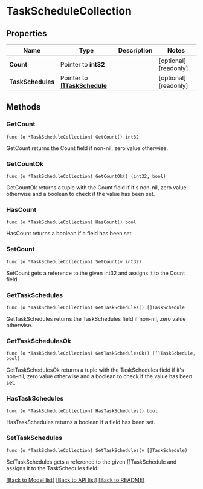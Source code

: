 # TaskScheduleCollection

## Properties

Name | Type | Description | Notes
------------ | ------------- | ------------- | -------------
**Count** | Pointer to **int32** |  | [optional] [readonly] 
**TaskSchedules** | Pointer to [**[]TaskSchedule**](task_schedule.md) |  | [optional] [readonly] 

## Methods

### GetCount

`func (o *TaskScheduleCollection) GetCount() int32`

GetCount returns the Count field if non-nil, zero value otherwise.

### GetCountOk

`func (o *TaskScheduleCollection) GetCountOk() (int32, bool)`

GetCountOk returns a tuple with the Count field if it's non-nil, zero value otherwise
and a boolean to check if the value has been set.

### HasCount

`func (o *TaskScheduleCollection) HasCount() bool`

HasCount returns a boolean if a field has been set.

### SetCount

`func (o *TaskScheduleCollection) SetCount(v int32)`

SetCount gets a reference to the given int32 and assigns it to the Count field.

### GetTaskSchedules

`func (o *TaskScheduleCollection) GetTaskSchedules() []TaskSchedule`

GetTaskSchedules returns the TaskSchedules field if non-nil, zero value otherwise.

### GetTaskSchedulesOk

`func (o *TaskScheduleCollection) GetTaskSchedulesOk() ([]TaskSchedule, bool)`

GetTaskSchedulesOk returns a tuple with the TaskSchedules field if it's non-nil, zero value otherwise
and a boolean to check if the value has been set.

### HasTaskSchedules

`func (o *TaskScheduleCollection) HasTaskSchedules() bool`

HasTaskSchedules returns a boolean if a field has been set.

### SetTaskSchedules

`func (o *TaskScheduleCollection) SetTaskSchedules(v []TaskSchedule)`

SetTaskSchedules gets a reference to the given []TaskSchedule and assigns it to the TaskSchedules field.


[[Back to Model list]](../README.md#documentation-for-models) [[Back to API list]](../README.md#documentation-for-api-endpoints) [[Back to README]](../README.md)


